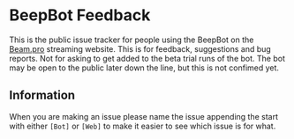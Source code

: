 # BeepBot Feedback

This is the public issue tracker for people using the BeepBot on the [Beam.pro](http://beam.pro) streaming website. This is for feedback, suggestions and bug reports. Not for asking to get added to the beta trial runs of the bot. The bot may be open to the public later down the line, but this is not confimed yet.

## Information

When you are making an issue please name the issue appending the start with either `[Bot]` or `[Web]` to make it easier to see which issue is for what.
